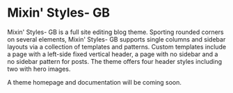 # Mixin' Styles- GB

Mixin' Styles- GB is a full site editing blog theme. Sporting rounded corners on several elements, Mixin' Styles- GB supports single columns and sidebar layouts via a collection of templates and patterns. Custom templates include a page with a left-side fixed vertical header, a page with no sidebar and a no sidebar pattern for posts. The theme offers four header styles including two with hero images.

A theme homepage and documentation will be coming soon.
